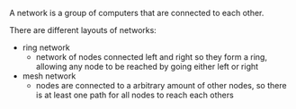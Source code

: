 A network is a group of computers that are connected to each other.

There are different layouts of networks:

* ring network
	* network of nodes connected left and right so they form a ring, allowing
		any node to be reached by going either left or right
* mesh network
	* nodes are connected to a arbitrary amount of other nodes, so there is at
		least one path for all nodes to reach each others
